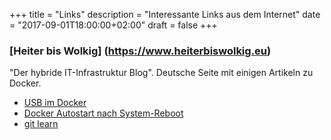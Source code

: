 +++
title = "Links"
description = "Interessante Links aus dem Internet"
date = "2017-09-01T18:00:00+02:00"
draft = false
+++

### [Heiter bis Wolkig] (https://www.heiterbiswolkig.eu)
"Der hybride IT-Infrastruktur Blog". Deutsche Seite mit einigen Artikeln zu Docker.

* [USB im Docker](https://www.heiterbiswolkig.eu/?p=438)
* [Docker Autostart nach System-Reboot](https://www.heiterbiswolkig.eu/?p=48)
* [git learn](https://try.github.io/levels/1/challenges/1)